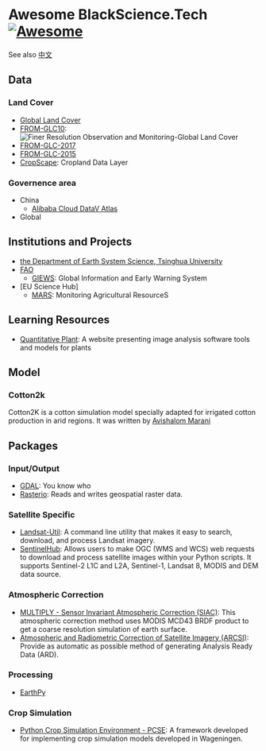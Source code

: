 # Awesome BlackScience.Tech [![Awesome](https://cdn.rawgit.com/sindresorhus/awesome/d7305f38d29fed78fa85652e3a63e154dd8e8829/media/badge.svg)](https://github.com/BlackScience-Tech/awesome)

See also [中文](README-zh_CN.md)

## Data

### Land Cover
- [Global Land Cover](http://www.fao.org/land-water/land/land-governance/land-resources-planning-toolbox/category/details/en/c/1036355/)
- [FROM-GLC10](http://data.ess.tsinghua.edu.cn/fromglc10_2017v01.html): ![Finer Resolution Observation and Monitoring-Global Land Cover](http://data.ess.tsinghua.edu.cn/title.png)
- [FROM-GLC-2017](http://data.ess.tsinghua.edu.cn/fromglc2017v1.html)
- [FROM-GLC-2015](http://data.ess.tsinghua.edu.cn/fromglc2015_v1.html)
- [CropScape](https://nassgeodata.gmu.edu/CropScape/): Cropland Data Layer

### Governence area
- China
  * [Alibaba Cloud DataV Atlas](http://datav.aliyun.com/tools/atlas/)
- Global

## Institutions and Projects
- [the Department of Earth System Science, Tsinghua University](http://data.ess.tsinghua.edu.cn/)
- [FAO](https://www.fao.org/)
  * [GIEWS](http://www.fao.org/giews/en/): Global Information and Early Warning System
- [EU Science Hub]
  * [MARS](https://ec.europa.eu/jrc/en/mars): Monitoring Agricultural ResourceS

## Learning Resources
- [Quantitative Plant](https://quantitative-plant.org): A website presenting image analysis software tools and models for plants

## Model

### Cotton2k
Cotton2K is a cotton simulation model specially adapted for irrigated cotton production in arid regions. It was written by [Avishalom Marani](https://plantscience.agri.huji.ac.il/avishalom-marani) 

## Packages

### Input/Output
- [GDAL](https://gdal.org): You know who
- [Rasterio](https://rasterio.readthedocs.io/): Reads and writes geospatial raster data.

### Satellite Specific
- [Landsat-Util](https://pythonhosted.org/landsat-util/): A command line utility that makes it easy to search, download, and process Landsat imagery.
- [SentinelHub](http://sentinelhub-py.readthedocs.io/): Allows users to make OGC (WMS and WCS) web requests to download and process satellite images within your Python scripts. It supports Sentinel-2 L1C and L2A, Sentinel-1, Landsat 8, MODIS and DEM data source.

### Atmospheric Correction
- [MULTIPLY - Sensor Invariant Atmospheric Correction (SIAC)](https://siac.readthedocs.io/): This atmospheric correction method uses MODIS MCD43 BRDF product to get a coarse resolution simulation of earth surface.
- [Atmospheric and Radiometric Correction of Satellite Imagery (ARCSI)](https://www.arcsi.remotesensing.info/): Provide as automatic as possible method of generating Analysis Ready Data (ARD).

### Processing
- [EarthPy](https://earthpy.readthedocs.io/)

### Crop Simulation
- [Python Crop Simulation Environment - PCSE](https://pcse.readthedocs.io/): A framework developed for implementing crop simulation models developed in Wageningen.
